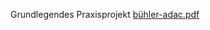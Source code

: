 Grundlegendes Praxisprojekt
[bühler-adac.pdf](https://github.com/agoestl/ADAC_Testnoten_Praxisprojekt/files/14388416/buhler-adac.pdf)
